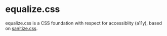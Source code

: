# equalize.css

equalize.css is a CSS foundation with respect for accessiblity (a11y), based on [sanitize.css](https://github.com/csstools/sanitize.css).
